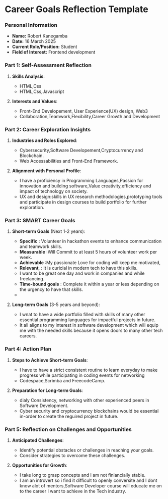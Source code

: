 
# Career Goals Reflection Template #
### Personal Information

- **Name:** Robert Kanegamba
- **Date:** 16 March 2025
- **Current Role/Position:** Student
- **Field of Interest:** Frontend development

### Part 1: Self-Assessment Reflection

1. **Skills Analysis**:

   - HTML,Css
   - HTML,Css,Javascript

2. **Interests and Values**:

   - Front-End Developement, User Experience(UX) design, Web3
   - Collaboration,Teamwork,Flexibility,Career Growth and Development

### Part 2: Career Exploration Insights

1. **Industries and Roles Explored**:

   - Cybersecurity,Software Developement,Cryptocurrency and Blockchain.
   - Web Accessabilities and Front-End Framework.

2. **Alignment with Personal Profile**:

   - I have a proficiency in Programming Languages,Passion for innovation and building software,Value creativity,efficiency and impact of technology on society.
   - UX and design:skills in UX research methodologies,prototyping tools and participate in design courses to build portfolio for further exploration.

### Part 3: SMART Career Goals

1. **Short-term Goals** (Next 1-2 years):

   - **Specific** : Volunteer in hackathon events to enhance communication and teamwork skills.
   - **Measurable** :Will Commit to at least 5 hours of volunteer work per week.
   - **Achievable** :My passionate Love for coding will keep me motivated,
   - **Relevant**, : It is curicial in modern tech to have this skills.
   - I want to be great one day and work in companies and while freelancing.
   - **Time-bound goals** : Complete it within a year or less depending on the urgency to have that skills.
   -

1. **Long-term Goals** (3-5 years and beyond):

   - I wnat to have a wide portfolio filled with skills of many other essential programming languages for impactful projects in future.
   - It all aligns to my interest in software development which will equip me with the needed skills because it opens doors to many other tech careers.

### Part 4: Action Plan

1. **Steps to Achieve Short-term Goals**:

   - I have to have a strict consistent routine to learn everyday to make progress while participating in coding events for networking
   - Codespace,Scrimba and FreecodeCamp.

2. **Preparation for Long-term Goals**:

   - dialy Consistency, networking with other experienced peers in Software Development.
   - Cyber security and cryptocurrency blockchains would be essential in-order to create the reguired project in future.

### Part 5: Reflection on Challenges and Opportunities

1. **Anticipated Challenges**:

   - Identify potential obstacles or challenges in reaching your goals.
   - Consider strategies to overcome these challenges.

2. **Opportunities for Growth**:

   - I take long to grasp concepts and I am not finiancially stable.
   - I am an introvert so i find it difficult to openly conversite and I dont know alot of mentors,Software Developer course will educate me on to the career I want to achieve in the Tech industry.
